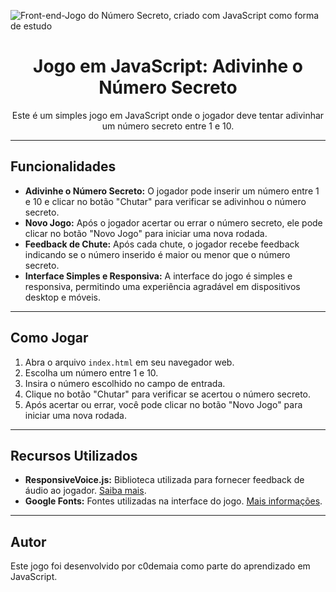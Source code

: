 ![Front-end-Jogo do Número Secreto, criado com JavaScript como forma de estudo](https://github.com/codegui/secret-number-game/assets/58580479/b2ec6804-32a1-4c71-9d4a-d9a68c8bcedf)
<!-- Adicione espaçamentos e estilos ao README.md -->

<div align="center">
  <h1>Jogo em JavaScript: Adivinhe o Número Secreto</h1>
  <p>Este é um simples jogo em JavaScript onde o jogador deve tentar adivinhar um número secreto entre 1 e 10.</p>
</div>

---

## Funcionalidades

- **Adivinhe o Número Secreto:** O jogador pode inserir um número entre 1 e 10 e clicar no botão "Chutar" para verificar se adivinhou o número secreto.
- **Novo Jogo:** Após o jogador acertar ou errar o número secreto, ele pode clicar no botão "Novo Jogo" para iniciar uma nova rodada.
- **Feedback de Chute:** Após cada chute, o jogador recebe feedback indicando se o número inserido é maior ou menor que o número secreto.
- **Interface Simples e Responsiva:** A interface do jogo é simples e responsiva, permitindo uma experiência agradável em dispositivos desktop e móveis.

---

## Como Jogar

1. Abra o arquivo `index.html` em seu navegador web.
2. Escolha um número entre 1 e 10.
3. Insira o número escolhido no campo de entrada.
4. Clique no botão "Chutar" para verificar se acertou o número secreto.
5. Após acertar ou errar, você pode clicar no botão "Novo Jogo" para iniciar uma nova rodada.

---

## Recursos Utilizados

- **ResponsiveVoice.js:** Biblioteca utilizada para fornecer feedback de áudio ao jogador. [Saiba mais](https://responsivevoice.org/).
- **Google Fonts:** Fontes utilizadas na interface do jogo. [Mais informações](https://fonts.google.com/).

---

## Autor

Este jogo foi desenvolvido por c0demaia como parte do aprendizado em JavaScript.

